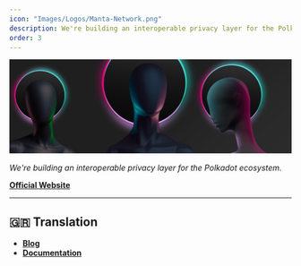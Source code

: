 ```yaml
---
icon: "Images/Logos/Manta-Network.png"
description: We're building an interoperable privacy layer for the Polkadot ecosystem.
order: 3
---
```


![](../Images/Covers/Manta-Network.png)

_We're building an interoperable privacy layer for the Polkadot ecosystem._

[**Official Website**](https://manta.network/)

---

## 🇬🇷 Translation

- [**Blog**](https://mantanetworkgr.substack.com/)
- [**Documentation**](https://mantanetworkgr.gitbook.io/greek/)
